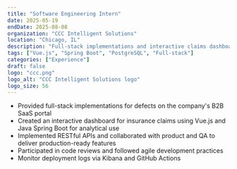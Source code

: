 ```yaml
---
title: "Software Engineering Intern"
date: 2025-05-19
endDate: 2025-08-08
organization: "CCC Intelligent Solutions"
location: "Chicago, IL"
description: "Full-stack implementations and interactive claims dashboard for B2B SaaS portal."
tags: ["Vue.js", "Spring Boot", "PostgreSQL", "Full-stack"]
categories: ["Experience"]
draft: false
logo: "ccc.png"
logo_alt: "CCC Intelligent Solutions logo"
logo_size: 56
---
```


- Provided full-stack implementations for defects on the company's B2B SaaS portal
- Created an interactive dashboard for insurance claims using Vue.js and Java Spring Boot for analytical use
- Implemented RESTful APIs and collaborated with product and QA to deliver production-ready features
- Participated in code reviews and followed agile development practices
- Monitor deployment logs via Kibana and GitHub Actions